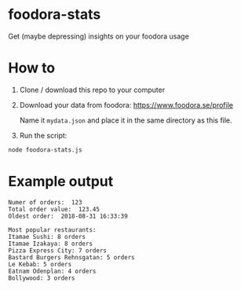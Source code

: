 # foodora-stats

Get (maybe depressing) insights on your foodora usage

# How to

1. Clone / download this repo to your computer

2. Download your data from foodora: https://www.foodora.se/profile

   Name it `mydata.json` and place it in the same directory as this file.

3. Run the script:

```sh
node foodora-stats.js
```

# Example output

```
Numer of orders:  123
Total order value:  123.45
Oldest order:  2018-08-31 16:33:39

Most popular restaurants:
Itamae Sushi: 8 orders
Itamae Izakaya: 8 orders
Pizza Express City: 7 orders
Bastard Burgers Rehnsgatan: 5 orders
Le Kebab: 5 orders
Eatnam Odenplan: 4 orders
Bollywood: 3 orders
```
